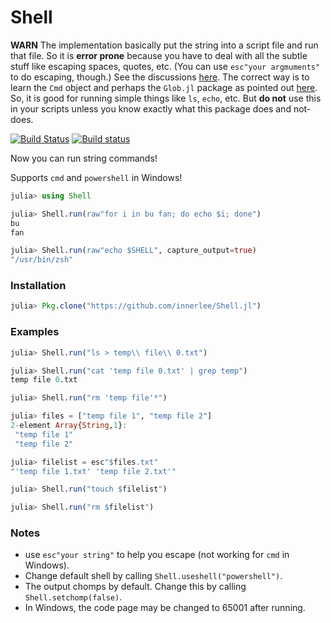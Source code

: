 # Shell

**WARN**
The implementation basically put the string into a script file and run that file.
So it is **error prone** because you have to deal with all the subtle stuff like escaping spaces, quotes, etc.
(You can use `esc"your argmuments"` to do escaping, though.)
See the discussions [here](https://discourse.julialang.org/t/a-small-package-to-run-string-as-shell-command/6163).
The correct way is to learn the `Cmd` object and perhaps the `Glob.jl` package as pointed out [here](https://discourse.julialang.org/t/a-small-package-to-run-string-as-shell-command/6163/5).
So, it is good for running simple things like `ls`, `echo`, etc.
But **do not** use this in your scripts unless you know exactly what this package does and not-does.

[![Build Status](https://travis-ci.org/innerlee/Shell.jl.svg?branch=master)](https://travis-ci.org/innerlee/Shell.jl)
[![Build status](https://ci.appveyor.com/api/projects/status/v545p6s5rbiwtx2y?svg=true)](https://ci.appveyor.com/project/innerlee/shell-jl)

Now you can run string commands!

Supports `cmd` and `powershell` in Windows!

```julia
julia> using Shell

julia> Shell.run(raw"for i in bu fan; do echo $i; done")
bu
fan

julia> Shell.run(raw"echo $SHELL", capture_output=true)
"/usr/bin/zsh"
```

### Installation

```julia
julia> Pkg.clone("https://github.com/innerlee/Shell.jl")
```

### Examples
```julia
julia> Shell.run("ls > temp\\ file\\ 0.txt")

julia> Shell.run("cat 'temp file 0.txt' | grep temp")
temp file 0.txt

julia> Shell.run("rm 'temp file'*")

julia> files = ["temp file 1", "temp file 2"]
2-element Array{String,1}:
 "temp file 1"
 "temp file 2"

julia> filelist = esc"$files.txt"
"'temp file 1.txt' 'temp file 2.txt'"

julia> Shell.run("touch $filelist")

julia> Shell.run("rm $filelist")
```

### Notes

* use `esc"your string"` to help you escape (not working for `cmd` in Windows).
* Change default shell by calling `Shell.useshell("powershell")`.
* The output chomps by default. Change this by calling `Shell.setchomp(false)`.
* In Windows, the code page may be changed to 65001 after running.
